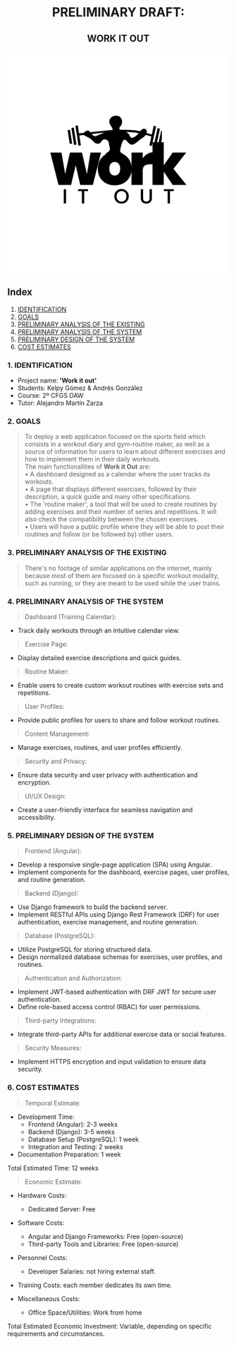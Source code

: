 <div align="center">

# PRELIMINARY DRAFT:
## WORK IT OUT 

</div>

<div align="center">
<img src="/img/work.png" />
</div>


## Index

1. [IDENTIFICATION](#id1)
2. [GOALS](#id2)
3. [PRELIMINARY ANALYSIS OF THE EXISTING](#id3)
4. [PRELIMINARY ANALYSIS OF THE SYSTEM](#id4)
5. [PRELIMINARY DESIGN OF THE SYSTEM](#id5)
6. [COST ESTIMATES](#id6)



### 1. IDENTIFICATION <a name="id1"></a>


+ Project name: <b>'Work it out'</b>
+ Students: Kelpy Gómez & Andrés González 
+ Course: 2º CFGS DAW
+ Tutor: Alejandro Martín Zarza

### 2. GOALS <a name="id2"></a>

> To deploy a web application focused on the sports field which consists in a workout diary and gym-routine maker, as well as a source of information for users to learn about different exercises and how to implement them in their daily workouts.<br>
> The main functionalities of <b>Work it Out</b> are: <br>
>  • A dashboard designed as a calendar where the user tracks its workouts. <br>
>  • A page that displays different exercises, followed by their description, a quick guide and many other specifications. <br>
>  • The 'routine maker', a tool that will be used to create routines by adding exercises and their number of series and repetitions. It will also check the compatibility between the chosen exercises. <br>
>  • Users will have a public profile where they will be able to post their routines and follow (or be followed by) other users. <br>

### 3. PRELIMINARY ANALYSIS OF THE EXISTING <a name="id3"></a>

>There's no footage of similar applications on the internet, mainly because most of them are focused on a specific workout modality, such as running, or they are meant to be used while the user trains.

### 4. PRELIMINARY ANALYSIS OF THE SYSTEM <a name="id4"></a>

>Dashboard (Training Calendar):<br>
- Track daily workouts through an intuitive calendar view.
>Exercise Page:<br>
- Display detailed exercise descriptions and quick guides.
>Routine Maker:<br>
- Enable users to create custom workout routines with exercise sets and repetitions.
>User Profiles:<br>
- Provide public profiles for users to share and follow workout routines.
>Content Management:<br>
- Manage exercises, routines, and user profiles efficiently.
>Security and Privacy:<br>
- Ensure data security and user privacy with authentication and encryption.
>UI/UX Design:<br>
- Create a user-friendly interface for seamless navigation and accessibility.

### 5. PRELIMINARY DESIGN OF THE SYSTEM <a name="id5"></a>
>Frontend (Angular):<br>
- Develop a responsive single-page application (SPA) using Angular.
- Implement components for the dashboard, exercise pages, user profiles, and routine generation.
>Backend (Django):<br>
- Use Django framework to build the backend server.
- Implement RESTful APIs using Django Rest Framework (DRF) for user authentication, exercise management, and routine generation.
>Database (PostgreSQL):<br>
- Utilize PostgreSQL for storing structured data.
- Design normalized database schemas for exercises, user profiles, and routines.
>Authentication and Authorization:<br>
- Implement JWT-based authentication with DRF JWT for secure user authentication.
- Define role-based access control (RBAC) for user permissions.
>Third-party Integrations:<br>
- Integrate third-party APIs for additional exercise data or social features.
>Security Measures:<br>
- Implement HTTPS encryption and input validation to ensure data security.

### 6. COST ESTIMATES <a name="id6"></a>
>Temporal Estimate:
- Development Time: 
  - Frontend (Angular): 2-3 weeks
  - Backend (Django): 3-5 weeks
  - Database Setup (PostgreSQL): 1 week
  - Integration and Testing: 2 weeks
- Documentation Preparation: 1 week

Total Estimated Time: 12 weeks

>Economic Estimate:
- Hardware Costs:
  - Dedicated Server: Free

- Software Costs:
  - Angular and Django Frameworks: Free (open-source)
  - Third-party Tools and Libraries: Free (open-source)

- Personnel Costs:
  - Developer Salaries: not hiring external staff.

- Training Costs: each member dedicates its own time.

- Miscellaneous Costs:
  - Office Space/Utilities: Work from home

Total Estimated Economic Investment: Variable, depending on specific requirements and circumstances.
